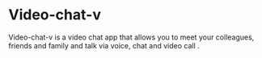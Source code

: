 # Video-chat-v

Video-chat-v is a video chat app that allows you to meet your colleagues, friends and family and talk via voice, chat and video call
.
